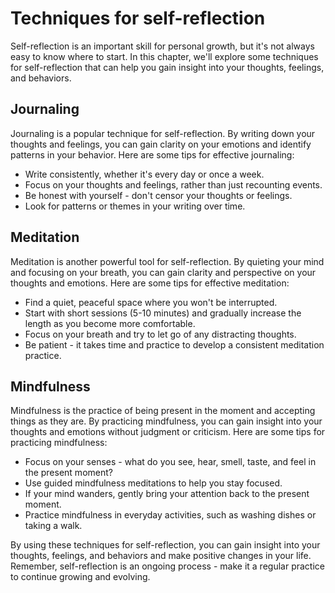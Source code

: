 Techniques for self-reflection
==========================================================

Self-reflection is an important skill for personal growth, but it's not always easy to know where to start. In this chapter, we'll explore some techniques for self-reflection that can help you gain insight into your thoughts, feelings, and behaviors.

Journaling
----------

Journaling is a popular technique for self-reflection. By writing down your thoughts and feelings, you can gain clarity on your emotions and identify patterns in your behavior. Here are some tips for effective journaling:

* Write consistently, whether it's every day or once a week.
* Focus on your thoughts and feelings, rather than just recounting events.
* Be honest with yourself - don't censor your thoughts or feelings.
* Look for patterns or themes in your writing over time.

Meditation
----------

Meditation is another powerful tool for self-reflection. By quieting your mind and focusing on your breath, you can gain clarity and perspective on your thoughts and emotions. Here are some tips for effective meditation:

* Find a quiet, peaceful space where you won't be interrupted.
* Start with short sessions (5-10 minutes) and gradually increase the length as you become more comfortable.
* Focus on your breath and try to let go of any distracting thoughts.
* Be patient - it takes time and practice to develop a consistent meditation practice.

Mindfulness
-----------

Mindfulness is the practice of being present in the moment and accepting things as they are. By practicing mindfulness, you can gain insight into your thoughts and emotions without judgment or criticism. Here are some tips for practicing mindfulness:

* Focus on your senses - what do you see, hear, smell, taste, and feel in the present moment?
* Use guided mindfulness meditations to help you stay focused.
* If your mind wanders, gently bring your attention back to the present moment.
* Practice mindfulness in everyday activities, such as washing dishes or taking a walk.

By using these techniques for self-reflection, you can gain insight into your thoughts, feelings, and behaviors and make positive changes in your life. Remember, self-reflection is an ongoing process - make it a regular practice to continue growing and evolving.
